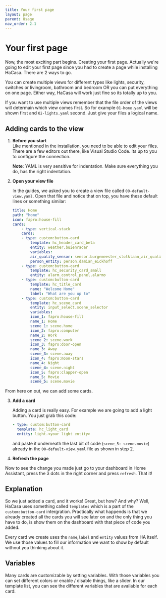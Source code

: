 ```yaml
---
title: Your first page
layout: page
parent: Usage
nav_order: 2.1
---
```


# Your first page

Now, the most exciting part begins. Creating your first page. Actually we're going to edit your first page since you had to create a page while installing HaCasa. There are 2 ways to go. 

You can create multiple views for different types like lights, security, switches or livingroom, bathroom and bedroom OR you can put everything on one page. Either way, HaCasa will work just fine so its totally up to you.

If you want to use multiple views remember that the file order of the views will determain which view comes first. So for example `01-home.yaml` will be shown first and `02-lights.yaml` second. Just give your files a logical name.

## Adding cards to the view

1. **Before you start**  
Like mentioned in the installation, you need to be able to edit your files. There are a few editors out there, like Visual Studio Code. Its up to you to configure the connection.

    **Note**: YAML is very sensitive for indentation. Make sure everything you do, has the right indentation.

2. **Open your view file**

    In the guides, we asked you to create a view file called `00-default-view.yaml`. Open that file and notice that on top, you have these default lines or something similar:

    ```yaml
    title: Home
    path: "home"
    icon: fapro:house-fill
    cards:
        - type: vertical-stack
        cards:
        - type: custom:button-card
            template: hc_header_card_beta
            entity: weather.buienradar
            variables:
            air_quality_sensor: sensor.burgemeester_stolklaan_air_quality_index
            person_entity: person.damian_eickhoff
        - type: custom:button-card
            template: hc_security_card_small
            entity: alarm_control_panel.alarmo
        - type: custom:button-card
            template: hc_title_card
            name: "Welcome Home"
            label: "What are you up to"
        - type: custom:button-card
            template: hc_scene_card
            entity: input_select.scene_selector
            variables:
            icon_1: fapro:house-fill
            name_1: Home
            scene_1: scene.home
            icon_2: fapro:computer
            name_2: Work
            scene_2: scene.work
            icon_3: fapro:door-open
            name_3: Away
            scene_3: scene.away
            icon_4: fapro:moon-stars
            name_4: Night
            scene_4: scene.night      
            icon_5: fapro:clapper-open
            name_5: Movie
            scene_5: scene.movie
    ```
From here on out, we can add some cards.

3. **Add a card**

    Adding a card is really easy. For example we are going to add a light button. You just grab this code:

    ```yaml
    - type: custom:button-card
      template: hc_light_card
      entity: light.<your light entity>
    ```

    and paste it underneath the last bit of code (`scene_5: scene.movie`) already in the `00-default-view.yaml` file as shown in step 2.

4. **Refresh the page**

Now to see the change you made just go to your dashboard in Home Assistant, press the 3 dots in the right corner and press `refresh`. That it!

## Explanation

So we just added a card, and it works! Great, but how? And why? Well, HaCasa uses something called `templates` which is a part of the `custom:button-card` intergration. Practically what happends is that we already created all the cards you will see later on and the only thing you have to do, is show them on the dashboard with that piece of code you added.

Every card we create uses the `name`,`label` and `entity` values from HA itself. We use those values to fill our information we want to show by default without you thinking about it.

## Variables

Many cards are customizable by setting variables. With those variables you can set different colors or enable / disable things, like a slider. In our template list, you can see the different variables that are available for each card.